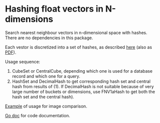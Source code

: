 # Hashing float vectors in N-dimensions

Search nearest neighbour vectors in n-dimensional space with hashes. There are no dependencies in this package.

Each vestor is discretized into a set of hashes, as described [here](https://vitali-fedulov.github.io/similar.pictures/algorithm-for-hashing-high-dimensional-float-vectors.html) (also as [PDF](https://github.com/vitali-fedulov/research/blob/main/Algorithm%20for%20hashing%20float%20vectors.pdf)).

Usage sequence:
1) CubeSet or CentralCube, depending which one is used for a database record and which one for a query.
2) HashSet and DecimalHash to get corresponding hash set and central hash from results of (1). If DecimalHash is not suitable because of very large number of buckets or dimensions, use FNV1aHash to get both the hash set and the central hash).

[Example](https://github.com/vitali-fedulov/images3/blob/master/hashes.go) of usage for image comparison.

[Go doc](https://pkg.go.dev/github.com/vitali-fedulov/hyper) for code documentation.

